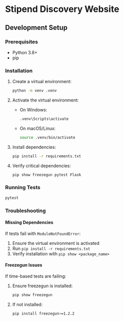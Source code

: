 # Stipend Discovery Website

## Development Setup

### Prerequisites
- Python 3.8+
- pip

### Installation
1. Create a virtual environment:
   ```bash
   python -m venv .venv
   ```

2. Activate the virtual environment:
   - On Windows:
     ```bash
     .venv\Scripts\activate
     ```
   - On macOS/Linux:
     ```bash
     source .venv/bin/activate
     ```

3. Install dependencies:
   ```bash
   pip install -r requirements.txt
   ```

4. Verify critical dependencies:
   ```bash
   pip show freezegun pytest Flask
   ```

### Running Tests
```bash
pytest
```

### Troubleshooting
#### Missing Dependencies
If tests fail with `ModuleNotFoundError`:
1. Ensure the virtual environment is activated
2. Run `pip install -r requirements.txt`
3. Verify installation with `pip show <package_name>`

#### Freezegun Issues
If time-based tests are failing:
1. Ensure freezegun is installed:
   ```bash
   pip show freezegun
   ```
2. If not installed:
   ```bash
   pip install freezegun>=1.2.2
   ```
